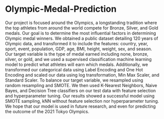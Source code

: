 # Olympic-Medal-Prediction

Our project is focused around the Olympics, a longstanding tradition where the top athletes from around the world compete for Bronze, Silver, and Gold medals. 
Our goal is to determine the most influential factors in determining Olympic medal winners. We obtained a public dataset detailing 120 years of Olympic data, 
and transformed it to include the features: country, year, sport, event, population, GDP, age, BMI, height, weight, sex, and season. Our target variable is the 
type of medal earned including none, bronze, silver, or gold, and we used a supervised classification machine learning model to predict what athletes will 
earn which medals. Additionally, we transformed our categorical data using Label Encoding and One Hot Encoding and scaled our data using log transformation, 
Min Max Scaler, and Standard Scaler. To balance our target variable, we resampled using random resampling and SMOTE. We then used K-Nearest Neighbors, Naive Bayes, 
and Decision Tree classifiers on our test data with feature selection and hyperparameter tuning. Our results showed a successful model using SMOTE sampling, kNN 
without feature selection nor hyperparameter tuning. We hope that our model is used in future research, and even for predicting the outcome of the 2021 Tokyo Olympics. 

